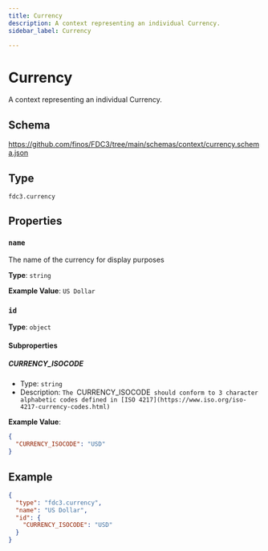```yaml
---
title: Currency
description: A context representing an individual Currency.
sidebar_label: Currency

---
```


# Currency

A context representing an individual Currency.

## Schema

<https://github.com/finos/FDC3/tree/main/schemas/context/currency.schema.json>

## Type

`fdc3.currency`

## Properties

### `name`

The name of the currency for display purposes

**Type**: `string`


**Example Value**: 
`US Dollar`

### `id`

**Type**: `object`

#### Subproperties
##### CURRENCY_ISOCODE
- Type: `string`
- Description: `The `CURRENCY_ISOCODE` should conform to 3 character alphabetic codes defined in [ISO 4217](https://www.iso.org/iso-4217-currency-codes.html)`


**Example Value**: 
```json
{
  "CURRENCY_ISOCODE": "USD"
}
```

## Example

```json
{
  "type": "fdc3.currency",
  "name": "US Dollar",
  "id": {
    "CURRENCY_ISOCODE": "USD"
  }
}
```

